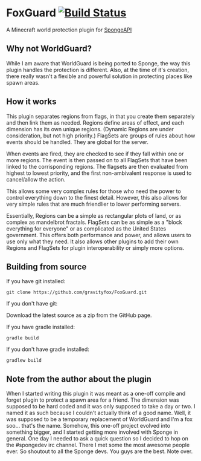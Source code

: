# FoxGuard [![Build Status](https://travis-ci.org/gravityfox/FoxGuard.svg?branch=master)](https://travis-ci.org/gravityfox/FoxGuard)
A Minecraft world protection plugin for [SpongeAPI](https://github.com/SpongePowered/SpongeAPI)

## Why not WorldGuard?
While I am aware that WorldGuard is being ported to Sponge, the way this plugin handles the protection is different.
Also, at the time of it's creation, there really wasn't a flexible and powerful solution in protecting places like spawn areas.

## How it works
This plugin separates regions from flags, in that you create them separately and then link them as needed.
Regions define areas of effect, and each dimension has its own unique regions. (Dynamic Regions are under consideration, but not high priority.)
FlagSets are groups of rules about how events should be handled. They are global for the server.

When events are fired, they are checked to see if they fall within one or more regions. The event is then passed on to all FlagSets that have been linked to the corrisponding regions. The flagsets are then evaluated from highest to lowest priority, and the first non-ambivalent response is used to cancel/allow the action.

This allows some very complex rules for those who need the power to control everything down to the finest detail.
However, this also allows for very simple rules that are much friendlier to lower performing servers.

Essentially, Regions can be a simple as rectangular plots of land, or as complex as mandelbrot fractals.
FlagSets can be as simple as a "block everything for everyone" or as complicated as the United States government.
This offers both performance and power, and allows users to use only what they need.
It also allows other plugins to add their own Regions and FlagSets for plugin interoperability or simply more options.

## Building from source
If you have git installed:

`git clone https://github.com/gravityfox/FoxGuard.git`

If you don't have git:

Download the latest source as a zip from the GitHub page.


If you have gradle installed:

`gradle build`

If you don't have gradle installed:

`gradlew build`

## Note from the author about the plugin 
When I started writing this plugin it was meant as a one-off compile and forget plugin to protect a spawn area for a friend.
The dimension was supposed to be hard coded and it was only supposed to take a day or two. I named it as such because I couldn't actually think of a good name.
Well, it was supposed to be a temporary replacement of WorldGuard and I'm a fox soo... that's the name.
Somehow, this one-off project evolved into something bigger, and I started getting more involved with Sponge in general.
One day I needed to ask a quick question so I decided to hop on the #spongedev irc channel. There I met some the most awesome people ever.
So shoutout to all the Sponge devs. You guys are the best.
Note over.